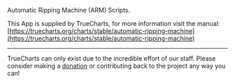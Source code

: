 Automatic Ripping Machine (ARM) Scripts.

This App is supplied by TrueCharts, for more information visit the manual: [https://truecharts.org/charts/stable/automatic-ripping-machine](https://truecharts.org/charts/stable/automatic-ripping-machine)

---

TrueCharts can only exist due to the incredible effort of our staff.
Please consider making a [donation](https://truecharts.org/sponsor) or contributing back to the project any way you can!
